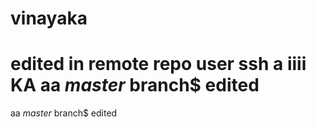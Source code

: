 # vinayaka
edited in remote repo 
user  ssh a
iiii
KA aa $master$ branch$ edited
=======
aa $master$ branch$ edited

